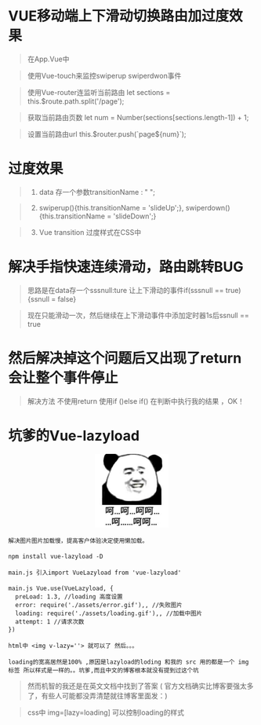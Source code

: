 # VUE移动端上下滑动切换路由加过度效果

> 在App.Vue中

> 使用Vue-touch来监控swiperup swiperdwon事件

> 使用Vue-router连监听当前路由 let sections = this.$route.path.split('/page');

> 获取当前路由页数 let num = Number(sections[sections.length-1]) + 1;

> 设置当前路由url this.$router.push(`page${num}`);

# 过度效果

> 1. data 存一个参数transitionName : " ";

> 2. swiperup(){this.transitionName = 'slideUp';}, swiperdown(){this.transitionName = 'slideDown';}

> 3. Vue transition 过度样式在CSS中 

# 解决手指快速连续滑动，路由跳转BUG

> 思路是在data存一个sssnull:ture 让上下滑动的事件if(sssnull == true){ssnull = false}

> 现在只能滑动一次，然后继续在上下滑动事件中添加定时器1s后ssnull == true

# 然后解决掉这个问题后又出现了return会让整个事件停止

> 解决方法 不使用return 使用if ()else if() 在判断中执行我的结果 ，OK！

# 坑爹的Vue-lazyload

<div align=center><img width="150" height="150" src="https://github.com/qwj19950918/VUE-/blob/master/src/assets/hehe.jpg"/></div>

```base
解决图片图片加载慢，提高客户体验决定使用懒加载。

npm install vue-lazyload -D

main.js 引入import VueLazyload from 'vue-lazyload'

main.js Vue.use(VueLazyload, {
  preLoad: 1.3, //loading 高度设置
  error: require('./assets/error.gif'),, //失败图片
  loading: require('./assets/loading.gif'),, //加载中图片
  attempt: 1 //请求次数
})

html中 <img v-lazy=''> 就可以了 然后。。。

loading的宽高居然是100% ,原因是lazyload的loding 和我的 src 用的都是一个 img 标签 所以样式是一样的。。坑爹,而且中文的博客根本就没有提到过这个坑

```
> 然而机智的我还是在英文文档中找到了答案 ( 官方文档确实比博客要强太多了，有些人可能都没弄清楚就往博客里面发：)

> css中 img=[lazy=loading] 可以控制loading的样式
